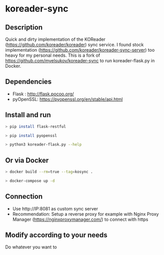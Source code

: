 # koreader-sync

## Description

Quick and dirty implementation of the KOReader (https://github.com/koreader/koreader) sync service.
I found stock implementation (https://github.com/koreader/koreader-sync-server) too heavy for my personal needs.
This is a fork of https://github.com/myelsukov/koreader-sync to run koreader-flask.py in Docker.
 
## Dependencies

* Flask : http://flask.pocoo.org/
* pyOpenSSL: https://pyopenssl.org/en/stable/api.html

## Install and run

```bash
> pip install flask-restful

> pip install pyopenssl

> python3 koreader-flask.py --help

```

## Or via Docker

```bash
> docker build --rm=true --tag=kosync .

> docker-compose up -d

```

## Connection

* Use http://IP:8081 as custom sync server
* Recommendation: Setup a reverse proxy for example with Nginx Proxy Manager (https://nginxproxymanager.com/) to connect with https

## Modify according to your needs

Do whatever you want to
